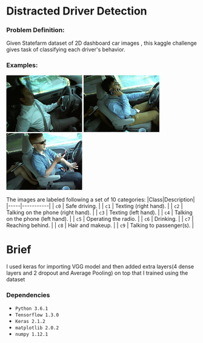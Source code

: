 
# Distracted Driver Detection

### Problem Definition:
Given Statefarm dataset of 2D dashboard car images , this kaggle challenge gives task of classifying each driver's behavior.


### Examples:
<img src="examples/img1.jpg" width="200"> <img src="examples/img2.jpg" width="200"> <img src="examples/img3.jpg" width="200">

The images are labeled following a set of 10 categories:
|Class|Description|
|-----|-----------|
| `c0` | Safe driving. |
| `c1` | Texting (right hand). |
| `c2` | Talking on the phone (right hand). |
| `c3` | Texting (left hand). |
| `c4` | Talking on the phone (left hand). |
| `c5` | Operating the radio. |
| `c6` | Drinking. |
| `c7` | Reaching behind. |
| `c8` | Hair and makeup. |
| `c9` | Talking to passenger(s). |

# Brief 
I used keras for importing VGG model and then added extra layers(4 dense layers and 2 dropout and Average Pooling)   on top that I trained using the dataset

### Dependencies

* `Python 3.6.1`
* `Tensorflow 1.3.0`
* `Keras 2.1.2`
* `matplotlib 2.0.2`
* `numpy 1.12.1`
